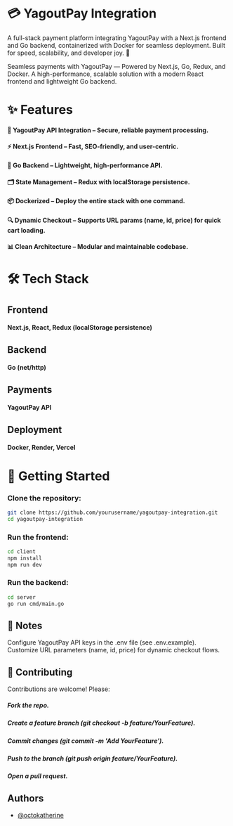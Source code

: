 # 💳 YagoutPay Integration

A full-stack payment platform integrating YagoutPay with a Next.js frontend and Go backend, containerized with Docker for seamless deployment. Built for speed, scalability, and developer joy. 🚀

Seamless payments with YagoutPay — Powered by Next.js, Go, Redux, and Docker. A high-performance, scalable solution with a modern React frontend and lightweight Go backend.

# ✨ Features

#### 🔗 YagoutPay API Integration – Secure, reliable payment processing.

#### ⚡ Next.js Frontend – Fast, SEO-friendly, and user-centric.

#### 🐹 Go Backend – Lightweight, high-performance API.

#### 🗂 State Management – Redux with localStorage persistence.

#### 📦 Dockerized – Deploy the entire stack with one command.

#### 🔍 Dynamic Checkout – Supports URL params (name, id, price) for quick cart loading.

#### 📊 Clean Architecture – Modular and maintainable codebase.

# 🛠 Tech Stack

## Frontend

#### Next.js, React, Redux (localStorage persistence)

## Backend

#### Go (net/http)

## Payments

#### YagoutPay API

## Deployment

#### Docker, Render, Vercel

# 🚀 Getting Started

### Clone the repository:

```bash
git clone https://github.com/yourusername/yagoutpay-integration.git
cd yagoutpay-integration
```

### Run the frontend:

```bash
cd client
npm install
npm run dev
```

### Run the backend:

```bash
cd server
go run cmd/main.go
```

## 📝 Notes

Configure YagoutPay API keys in the .env file (see .env.example).
Customize URL parameters (name, id, price) for dynamic checkout flows.

## 🤝 Contributing

Contributions are welcome! Please:

##### Fork the repo.

##### Create a feature branch (git checkout -b feature/YourFeature).

##### Commit changes (git commit -m 'Add YourFeature').

##### Push to the branch (git push origin feature/YourFeature).

##### Open a pull request.

## Authors

- [@octokatherine](https://www.github.com/klaus-creations)
